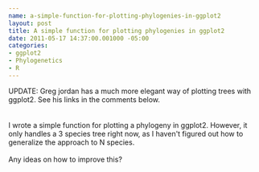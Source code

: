 ```yaml
--- 
name: a-simple-function-for-plotting-phylogenies-in-ggplot2
layout: post
title: A simple function for plotting phylogenies in ggplot2
date: 2011-05-17 14:37:00.001000 -05:00
categories: 
- ggplot2
- Phylogenetics
- R
---
```

UPDATE: Greg jordan has a much more elegant way of plotting trees with ggplot2. See his links in the comments below.<br /><br /><br />I wrote a simple function for plotting a phylogeny in ggplot2. However, it only handles a 3 species tree right now, as I haven't figured out how to generalize the approach to N species.<br /><br />Any ideas on how to improve this?<br /><br /><br /><br /><script src="https://gist.github.com/977207.js?file=ggtree_v1.R"></script>
